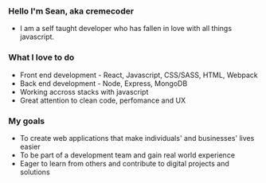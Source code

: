### Hello I'm Sean, aka cremecoder

- I am a self taught developer who has fallen in love with all things javascript.

### What I love to do 

- Front end development - React, Javascript, CSS/SASS, HTML, Webpack
- Back end development - Node, Express, MongoDB 
- Working accross stacks with javascript
- Great attention to clean code, perfomance and UX 

### My goals

- To create web applications that make individuals' and businesses' lives easier
- To be part of a development team and gain real world experience
- Eager to learn from others and contribute to digital projects and solutions

